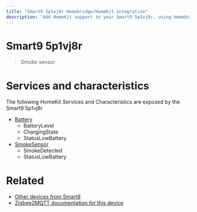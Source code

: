 ```yaml
---
title: "Smart9 5p1vj8r Homebridge/HomeKit integration"
description: "Add HomeKit support to your Smart9 5p1vj8r, using Homebridge, Zigbee2MQTT and homebridge-z2m."
---
```

<!---
This file has been GENERATED using src/docgen/docgen.ts
DO NOT EDIT THIS FILE MANUALLY!
-->
# Smart9 5p1vj8r
> Smoke sensor


# Services and characteristics
The following HomeKit Services and Characteristics are exposed by
the Smart9 5p1vj8r

* [Battery](../../battery.md)
  * BatteryLevel
  * ChargingState
  * StatusLowBattery
* [SmokeSensor](../../sensors.md)
  * SmokeDetected
  * StatusLowBattery


# Related
* [Other devices from Smart9](../index.md#smart9)
* [Zigbee2MQTT documentation for this device](https://www.zigbee2mqtt.io/devices/5p1vj8r.html)